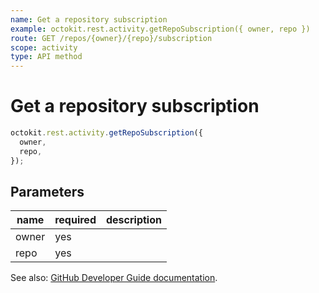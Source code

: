 ```yaml
---
name: Get a repository subscription
example: octokit.rest.activity.getRepoSubscription({ owner, repo })
route: GET /repos/{owner}/{repo}/subscription
scope: activity
type: API method
---
```


# Get a repository subscription

```js
octokit.rest.activity.getRepoSubscription({
  owner,
  repo,
});
```

## Parameters

<table>
  <thead>
    <tr>
      <th>name</th>
      <th>required</th>
      <th>description</th>
    </tr>
  </thead>
  <tbody>
    <tr><td>owner</td><td>yes</td><td>

</td></tr>
<tr><td>repo</td><td>yes</td><td>

</td></tr>
  </tbody>
</table>

See also: [GitHub Developer Guide documentation](https://docs.github.com/rest/reference/activity#get-a-repository-subscription).
